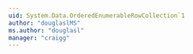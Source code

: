 ```yaml
---
uid: System.Data.OrderedEnumerableRowCollection`1
author: "douglaslMS"
ms.author: "douglasl"
manager: "craigg"
---
```


